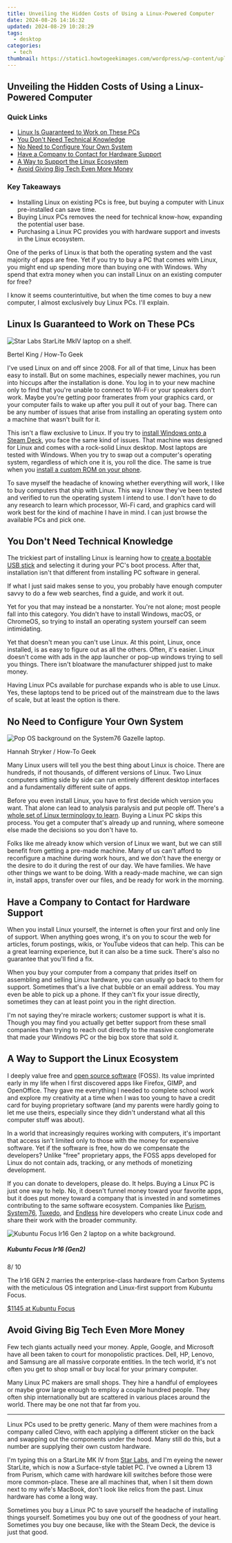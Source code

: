 ```yaml
---
title: Unveiling the Hidden Costs of Using a Linux-Powered Computer
date: 2024-08-26 14:16:32
updated: 2024-08-29 10:28:29
tags:
  - desktop
categories:
  - tech
thumbnail: https://static1.howtogeekimages.com/wordpress/wp-content/uploads/2024/01/52953670508_b2312ba290_o.jpg
---
```


## Unveiling the Hidden Costs of Using a Linux-Powered Computer

### Quick Links

* [Linux Is Guaranteed to Work on These PCs](https://screen-capture.techidaily.com/innovating-your-sims-4-experience-through-recording/)
* [You Don't Need Technical Knowledge](https://some-approaches.techidaily.com/updated-top-10-tips-for-mastering-magix-video-pro-x/)
* [No Need to Configure Your Own System](https://youtube-web.techidaily.com/ed-in-2024-rhythm-revivers-10-androidios-audio-challengers/)
* [Have a Company to Contact for Hardware Support](https://fox-cloud.techidaily.com/new-2024-approved-prime-ai-graphic-editor-tools/)
* [A Way to Support the Linux Ecosystem](https://screen-capture.techidaily.com/2024-approved-expeditious-approaches-to-slide-storage/)
* [Avoid Giving Big Tech Even More Money](https://fake-location.techidaily.com/how-to-simulate-gps-movement-in-ar-games-on-nubia-z50s-pro-drfone-by-drfone-virtual-android/)

### Key Takeaways

* Installing Linux on existing PCs is free, but buying a computer with Linux pre-installed can save time.
* Buying Linux PCs removes the need for technical know-how, expanding the potential user base.
* Purchasing a Linux PC provides you with hardware support and invests in the Linux ecosystem.

 One of the perks of Linux is that both the operating system and the vast majority of apps are free. Yet if you try to buy a PC that comes with Linux, you might end up spending more than buying one with Windows. Why spend that extra money when you can install Linux on an existing computer for free?

 I know it seems counterintuitive, but when the time comes to buy a new computer, I almost exclusively buy Linux PCs. I'll explain.

##  Linux Is Guaranteed to Work on These PCs

![Star Labs StarLite MkIV laptop on a shelf.](https://static1.howtogeekimages.com/wordpress/wp-content/uploads/wm/2024/07/1000085879.jpg) 

Bertel King / How-To Geek

 I've used Linux on and off since 2008\. For all of that time, Linux has been easy to install. But on some machines, especially newer machines, you run into hiccups after the installation is done. You log in to your new machine only to find that you're unable to connect to Wi-Fi or your speakers don't work. Maybe you're getting poor framerates from your graphics card, or your computer fails to wake up after you pull it out of your bag. There can be any number of issues that arise from installing an operating system onto a machine that wasn't built for it.

 This isn't a flaw exclusive to Linux. If you try to [install Windows onto a Steam Deck](https://instagram-clips.techidaily.com/new-pinpointing-the-10-most-discreet-story-advocates/), you face the same kind of issues. That machine was designed for Linux and comes with a rock-solid Linux desktop. Most laptops are tested with Windows. When you try to swap out a computer's operating system, regardless of which one it is, you roll the dice. The same is true when you [install a custom ROM on your phone](https://android-unlock.techidaily.com/how-to-fix-oem-unlock-missing-on-huawei-by-drfone-android/).

 To save myself the headache of knowing whether everything will work, I like to buy computers that ship with Linux. This way I know they've been tested and verified to run the operating system I intend to use. I don't have to do any research to learn which processor, Wi-Fi card, and graphics card will work best for the kind of machine I have in mind. I can just browse the available PCs and pick one.

##  You Don't Need Technical Knowledge

 The trickiest part of installing Linux is learning how to [create a bootable USB stick](https://some-skills.techidaily.com/updated-streamline-your-shots-a-windows-11-guide/) and selecting it during your PC's boot process. After that, installation isn't that different from installing PC software in general.

 If what I just said makes sense to you, you probably have enough computer savvy to do a few web searches, find a guide, and work it out.

 Yet for you that may instead be a nonstarter. You're not alone; most people fall into this category. You didn't have to install Windows, macOS, or ChromeOS, so trying to install an operating system yourself can seem intimidating.

 Yet that doesn't mean you can't use Linux. At this point, Linux, once installed, is as easy to figure out as all the others. Often, it's easier. Linux doesn't come with ads in the app launcher or pop-up windows trying to sell you things. There isn't bloatware the manufacturer shipped just to make money.

 Having Linux PCs available for purchase expands who is able to use Linux. Yes, these laptops tend to be priced out of the mainstream due to the laws of scale, but at least the option is there.

##  No Need to Configure Your Own System

![Pop OS background on the System76 Gazelle laptop.](https://static1.howtogeekimages.com/wordpress/wp-content/uploads/2023/05/52865452885_471a3e5dc4_o-1.jpg) 

Hannah Stryker / How-To Geek

 Many Linux users will tell you the best thing about Linux is choice. There are hundreds, if not thousands, of different versions of Linux. Two Linux computers sitting side by side can run entirely different desktop interfaces and a fundamentally different suite of apps.

 Before you even install Linux, you have to first decide which version you want. That alone can lead to analysis paralysis and put people off. There's a [whole set of Linux terminology to learn](https://blue-screen-error.techidaily.com/fixing-acpisys-issues-tips-and-tricks-for-windows-11-users/). Buying a Linux PC skips this process. You get a computer that's already up and running, where someone else made the decisions so you don't have to.

 Folks like me already know which version of Linux we want, but we can still benefit from getting a pre-made machine. Many of us can't afford to reconfigure a machine during work hours, and we don't have the energy or the desire to do it during the rest of our day. We have families. We have other things we want to be doing. With a ready-made machine, we can sign in, install apps, transfer over our files, and be ready for work in the morning.

##  Have a Company to Contact for Hardware Support

 When you install Linux yourself, the internet is often your first and only line of support. When anything goes wrong, it's on you to scour the web for articles, forum postings, wikis, or YouTube videos that can help. This can be a great learning experience, but it can also be a time suck. There's also no guarantee that you'll find a fix.

 When you buy your computer from a company that prides itself on assembling and selling Linux hardware, you can usually go back to them for support. Sometimes that's a live chat bubble or an email address. You may even be able to pick up a phone. If they can't fix your issue directly, sometimes they can at least point you in the right direction.

 I'm not saying they're miracle workers; customer support is what it is. Though you may find you actually get better support from these small companies than trying to reach out directly to the massive conglomerate that made your Windows PC or the big box store that sold it.

##  A Way to Support the Linux Ecosystem

 I deeply value free and [open source software](https://facebook-videos.techidaily.com/new-leveraging-social-media-power-optimal-use-of-hash-tags-on-fb/) (FOSS). Its value imprinted early in my life when I first discovered apps like Firefox, GIMP, and OpenOffice. They gave me everything I needed to complete school work and explore my creativity at a time when I was too young to have a credit card for buying proprietary software (and my parents were hardly going to let me use theirs, especially since they didn't understand what all this computer stuff was about).

 In a world that increasingly requires working with computers, it's important that access isn't limited only to those with the money for expensive software. Yet if the software is free, how do we compensate the developers? Unlike "free" proprietary apps, the FOSS apps developed for Linux do not contain ads, tracking, or any methods of monetizing development.

 If you can donate to developers, please do. It helps. Buying a Linux PC is just one way to help. No, it doesn't funnel money toward your favorite apps, but it does put money toward a company that is invested in and sometimes contributing to the same software ecosystem. Companies like [Purism](https://puri.sm/), [System76](https://system76.com/), [Tuxedo](https://www.tuxedocomputers.com/en), and [Endless](https://www.endlessos.org/) hire developers who create Linux code and share their work with the broader community.

![Kubuntu Focus Ir16 Gen 2 laptop on a white background.](https://static1.howtogeekimages.com/wordpress/wp-content/uploads/2024/07/kfocusir16.jpg) 

#####  Kubuntu Focus Ir16 (Gen2)

8/ 10 

The Ir16 GEN 2 marries the enterprise-class hardware from Carbon Systems with the meticulous OS integration and Linux-first support from Kubuntu Focus.

[$1145 at Kubuntu Focus](https://kfocus.org/spec/spec-ir16.html) 

##  Avoid Giving Big Tech Even More Money

 Few tech giants actually need your money. Apple, Google, and Microsoft have all been taken to court for monopolistic practices. Dell, HP, Lenovo, and Samsung are all massive corporate entities. In the tech world, it's not often you get to shop small or buy local for your primary computer.

 Many Linux PC makers are small shops. They hire a handful of employees or maybe grow large enough to employ a couple hundred people. They often ship internationally but are scattered in various places around the world. There may be one not that far from you.

---

 Linux PCs used to be pretty generic. Many of them were machines from a company called Clevo, with each applying a different sticker on the back and swapping out the components under the hood. Many still do this, but a number are supplying their own custom hardware.

 I'm typing this on a StarLite MK IV from [Star Labs](https://us.starlabs.systems/), and I'm eyeing the newer StarLite, which is now a Surface-style tablet PC. I've owned a Librem 13 from Purism, which came with hardware kill switches before those were more common-place. These are all machines that, when I sit them down next to my wife's MacBook, don't look like relics from the past. Linux hardware has come a long way.

 Sometimes you buy a Linux PC to save yourself the headache of installing things yourself. Sometimes you buy one out of the goodness of your heart. Sometimes you buy one because, like with the Steam Deck, the device is just that good.

<ins class="adsbygoogle"
     style="display:block"
     data-ad-format="autorelaxed"
     data-ad-client="ca-pub-7571918770474297"
     data-ad-slot="1223367746"></ins>



<ins class="adsbygoogle"
     style="display:block"
     data-ad-client="ca-pub-7571918770474297"
     data-ad-slot="8358498916"
     data-ad-format="auto"
     data-full-width-responsive="true"></ins>
